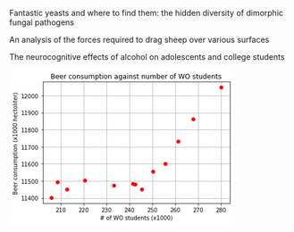Fantastic yeasts and where to find them: the hidden diversity of dimorphic fungal pathogens

An analysis of the forces required to drag sheep over various surfaces

The neurocognitive effects of alcohol on adolescents and college students


![alt text](https://github.com/robinvandenberg7345/CS_Assignment/blob/master/beerconsumptionagainstwostudents.png)
